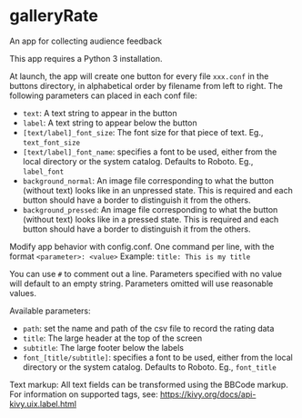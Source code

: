 # galleryRate
An app for collecting audience feedback

This app requires a Python 3 installation.

At launch, the app will create one button for every file `xxx.conf` in the buttons directory, in alphabetical order by filename from left to right. The following parameters can placed in each conf file:
* `text`: A text string to appear in the button
* `label`: A text string to appear below the button
* `[text/label]_font_size`: The font size for that piece of text. Eg., `text_font_size`
* `[text/label]_font_name`: specifies a font to be used, either from the local directory or the system catalog. Defaults to Roboto. Eg., `label_font`
* `background_normal`: An image file corresponding to what the button (without text) looks like in an unpressed state. This is required and each button should have a border to distinguish it from the others.
* `background_pressed`: An image file corresponding to what the button (without text) looks like in a pressed state. This is required and each button should have a border to distinguish it from the others.

Modify app behavior with config.conf. One command per line, with the format `<parameter>: <value>`
  Example:
  `title: This is my title`
  
You can use `#` to comment out a line. Parameters specified with no value will default to an empty string. Parameters omitted will use reasonable values.

Available parameters:
* `path`: set the name and path of the csv file to record the rating data
* `title`: The large header at the top of the screen
* `subtitle`: The large footer below the labels
* `font_[title/subtitle]`: specifies a font to be used, either from the local directory or the system catalog. Defaults to Roboto. Eg., `font_title`

Text markup:
All text fields can be transformed using the BBCode markup. For information on supported tags, see: https://kivy.org/docs/api-kivy.uix.label.html
